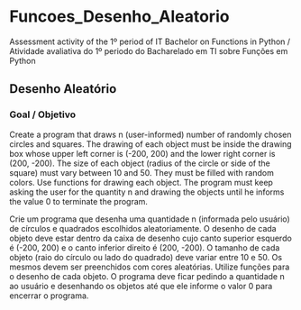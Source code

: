 # Funcoes_Desenho_Aleatorio
Assessment activity of the 1º period of IT Bachelor on Functions in Python / Atividade avaliativa do 1º periodo do Bacharelado em TI sobre Funções em Python

## Desenho Aleatório

### Goal / Objetivo

Create a program that draws n (user-informed) number of randomly chosen circles and squares. The drawing of each object must be inside the drawing box whose upper left corner is (-200, 200) and the lower right corner is (200, -200). The size of each object (radius of the circle or side of the square) must vary between 10 and 50. They must be filled with random colors. Use functions for drawing each object. The program must keep asking the user for the quantity n and drawing the objects until he informs the value 0 to terminate the program. 

Crie um programa que desenha uma quantidade n (informada pelo usuário) de círculos e quadrados escolhidos aleatoriamente. O desenho de cada objeto deve estar dentro da caixa de desenho cujo canto superior esquerdo é (-200, 200) e o canto inferior direito é (200, -200). O tamanho de cada objeto (raio do círculo ou lado do quadrado) deve variar entre 10 e 50. Os mesmos devem ser preenchidos com cores aleatórias. Utilize funções para o desenho de cada objeto. O programa deve ficar pedindo a quantidade n ao usuário e desenhando os objetos até que ele informe o valor 0 para encerrar o programa.
